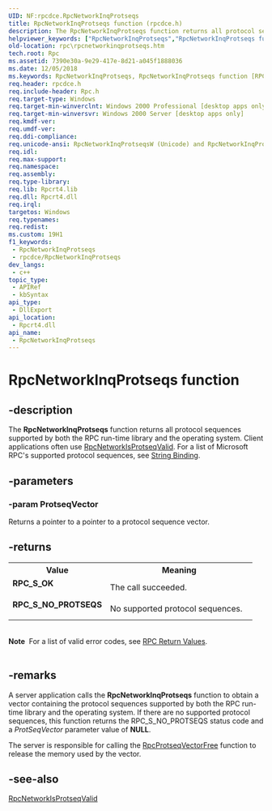 ```yaml
---
UID: NF:rpcdce.RpcNetworkInqProtseqs
title: RpcNetworkInqProtseqs function (rpcdce.h)
description: The RpcNetworkInqProtseqs function returns all protocol sequences supported by both the RPC run-time library and the operating system.
helpviewer_keywords: ["RpcNetworkInqProtseqs","RpcNetworkInqProtseqs function [RPC]","RpcNetworkInqProtseqsA","RpcNetworkInqProtseqsW","_rpc_rpcnetworkinqprotseqs","rpc.rpcnetworkinqprotseqs","rpcdce/RpcNetworkInqProtseqs","rpcdce/RpcNetworkInqProtseqsA","rpcdce/RpcNetworkInqProtseqsW"]
old-location: rpc\rpcnetworkinqprotseqs.htm
tech.root: Rpc
ms.assetid: 7390e30a-9e29-417e-8d21-a045f1888036
ms.date: 12/05/2018
ms.keywords: RpcNetworkInqProtseqs, RpcNetworkInqProtseqs function [RPC], RpcNetworkInqProtseqsA, RpcNetworkInqProtseqsW, _rpc_rpcnetworkinqprotseqs, rpc.rpcnetworkinqprotseqs, rpcdce/RpcNetworkInqProtseqs, rpcdce/RpcNetworkInqProtseqsA, rpcdce/RpcNetworkInqProtseqsW
req.header: rpcdce.h
req.include-header: Rpc.h
req.target-type: Windows
req.target-min-winverclnt: Windows 2000 Professional [desktop apps only]
req.target-min-winversvr: Windows 2000 Server [desktop apps only]
req.kmdf-ver: 
req.umdf-ver: 
req.ddi-compliance: 
req.unicode-ansi: RpcNetworkInqProtseqsW (Unicode) and RpcNetworkInqProtseqsA (ANSI)
req.idl: 
req.max-support: 
req.namespace: 
req.assembly: 
req.type-library: 
req.lib: Rpcrt4.lib
req.dll: Rpcrt4.dll
req.irql: 
targetos: Windows
req.typenames: 
req.redist: 
ms.custom: 19H1
f1_keywords:
 - RpcNetworkInqProtseqs
 - rpcdce/RpcNetworkInqProtseqs
dev_langs:
 - c++
topic_type:
 - APIRef
 - kbSyntax
api_type:
 - DllExport
api_location:
 - Rpcrt4.dll
api_name:
 - RpcNetworkInqProtseqs
---
```


# RpcNetworkInqProtseqs function


## -description

The 
<b>RpcNetworkInqProtseqs</b> function returns all protocol sequences supported by both the RPC run-time library and the operating system. Client applications often use 
<a href="/windows/desktop/api/rpcdce/nf-rpcdce-rpcnetworkisprotseqvalid">RpcNetworkIsProtseqValid</a>. For a list of Microsoft RPC's supported protocol sequences, see 
<a href="/windows/desktop/Rpc/string-binding">String Binding</a>.

## -parameters

### -param ProtseqVector

Returns a pointer to a pointer to a protocol sequence vector.

## -returns

<table>
<tr>
<th>Value</th>
<th>Meaning</th>
</tr>
<tr>
<td width="40%">
<dl>
<dt><b>RPC_S_OK</b></dt>
</dl>
</td>
<td width="60%">
The call succeeded.

</td>
</tr>
<tr>
<td width="40%">
<dl>
<dt><b>RPC_S_NO_PROTSEQS</b></dt>
</dl>
</td>
<td width="60%">
No supported protocol sequences.

</td>
</tr>
</table>
 

<div class="alert"><b>Note</b>  For a list of valid error codes, see 
<a href="/windows/desktop/Rpc/rpc-return-values">RPC Return Values</a>.</div>
<div> </div>

## -remarks

A server application calls the 
<b>RpcNetworkInqProtseqs</b> function to obtain a vector containing the protocol sequences supported by both the RPC run-time library and the operating system. If there are no supported protocol sequences, this function returns the RPC_S_NO_PROTSEQS status code and a <i>ProtSeqVector</i> parameter value of <b>NULL</b>.

The server is responsible for calling the 
<a href="/windows/desktop/api/rpcdce/nf-rpcdce-rpcprotseqvectorfree">RpcProtseqVectorFree</a> function to release the memory used by the vector.

## -see-also

<a href="/windows/desktop/api/rpcdce/nf-rpcdce-rpcnetworkisprotseqvalid">RpcNetworkIsProtseqValid</a>


